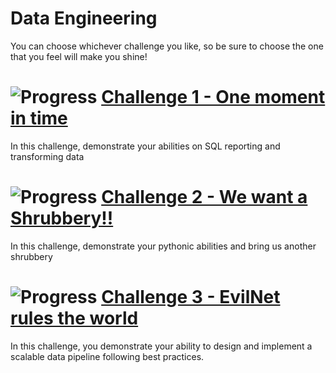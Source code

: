 # Data Engineering

You can choose whichever challenge you like, so be sure to choose the one that you feel will make you shine!

# ![Progress](https://progress-bar.dev/0) [Challenge 1 - One moment in time](challenge-1)
In this challenge, demonstrate your abilities on SQL reporting and transforming data

# ![Progress](https://progress-bar.dev/0) [Challenge 2 - We want a Shrubbery!!](challenge-2)
In this challenge, demonstrate your pythonic abilities and bring us another shrubbery

# ![Progress](https://progress-bar.dev/0) [Challenge 3 - EvilNet rules the world](challenge-3)
In this challenge, you demonstrate your ability to design and implement a scalable data pipeline following best practices.